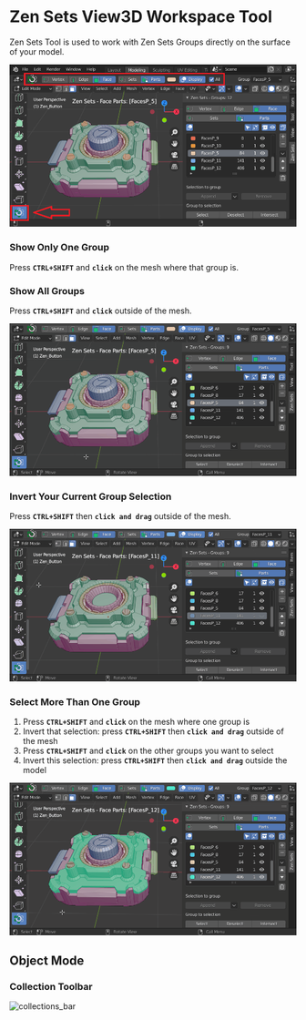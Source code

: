 # Zen Sets View3D Workspace Tool
Zen Sets Tool is used to work with Zen Sets Groups directly on the surface of your model.

![tool_preview](img/screen/workspacetool/tool_preview.png)

### Show Only One Group
Press **`CTRL+SHIFT`** and **`click`** on the mesh where that group is.

### Show All Groups
Press **`CTRL+SHIFT`** and **`click`** outside of the mesh.

![select_only_one_group](img/screen/workspacetool/select_only_one_group.gif)

### Invert Your Current Group Selection
Press **`CTRL+SHIFT`** then **`click and drag`** outside of the mesh.

![invert_group_selection](img/screen/workspacetool/invert_group_selection.gif)

### Select More Than One Group
1. Press **`CTRL+SHIFT`** and **`click`** on the mesh where one group is
2. Invert that selection: press **`CTRL+SHIFT`** then **`click and drag`** outside of the mesh
3. Press **`CTRL+SHIFT`** and **`click`** on the other groups you want to select
4. Invert this selection: press **`CTRL+SHIFT`** then **`click and drag`** outside the model

![select_more_than_one_group](img/screen/workspacetool/select_more_than_one_group.gif)

## Object Mode
### Collection Toolbar
![collections_bar](img/screen/workspacetool/collections_bar.gif)
